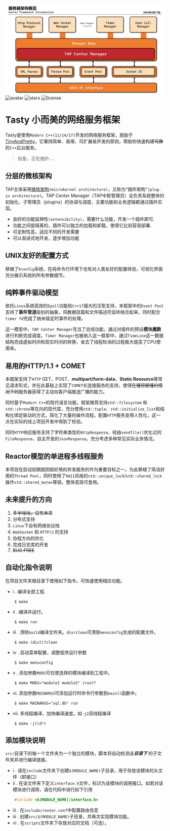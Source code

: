 ![intro](./utils/pic1.png)
![avatar](https://badgen.net/badge/Language/C++17/orange)
![stars](https://badgen.net/badge/Dev%20Env./Linux/green)
![license](https://badgen.net/badge/License/Apache-2.0/blue)
# **Tasty 小而美的网络服务框架**
Tasty是使用`Modern C++(11/14/17)`开发的网络服务框架，脱胎于[TinyAndPretty](https://github.com/NoUITeam/TinyAndPretty)，它秉持简单、易用、可扩展易开发的原则，帮助你快速构建~~可靠~~的``C++``后台服务。

> 别急，正在维护....
## 分层的微核架构 ##
TAP主体采用[微核架构](http://www.ruanyifeng.com/blog/2016/09/software-architecture.html)`(microkernel architecture)`，又称为"插件架构"`(plug-in architecture)`。TAP Center Manager（TAP中枢管理员）会负责系统整体的初始化、子管理员（plugins）的协调与调度，主要功能和业务逻辑都通过插件实现。
* 良好的功能延伸性`(extensibility)`，需要什么功能，开发一个插件即可.
* 功能之间是隔离的，插件可以独立的加载和卸载，使得它比较容易部署.
* 可定制性高，适应不同的开发需要
* 可以渐进式地开发，逐步增加功能

## UNIX友好的配置方式 ##
移植了`Kconfig`系统，在纯命令行环境下也有对人类友好的配置体验，可视化界面充分展示系统的所有参数细节。

## 纯粹事件驱动模型 ##
依托`Linux`系统高效的`Epoll`功能和`C++17`强大的泛型支持，本框架中的`Event Pool`支持了**事件管道**级别的抽象，将数据挂载和文件描述符监听结合起来，同时配合`timer fd`完成了纳米级定时事件的处理。

这一模型中，`TAP Center Manager`充当了总线功能，通过对插件的预设**模块魔数**进行判断完成调度。`Timer Manager`也被纳入这一框架中，通过`TimeLine`这一数据结构完成虚拟时间和现实时间的转换，省去了线程轮询的过程极大提高了CPU使用率。

## 易用的HTTP/1.1 + COMET ##
本框架支持了`HTTP` GET、POST、**multipart/form-data**、**Static Resource**等常见请求形式，并在此基础上实现了`COMET`长连接服务的支持，使得~~在懂得都懂的情况下的~~服务器获得了主动向客户端推送广播的能力。

同时基于`Modern C++`的现代语言功能，框架推荐支持`std::filesystem` 和 `std::chrono`等在内的现代库，充分使用`std::tuple`、`std::initialize_list`和结构化绑定联动的方式，简化了大量的操作流程，配置`HTTP`服务变得人性化，这一点在实际的线上项目开发中得到了检验。

同时`HTTP`响应服务支持了字符串类型的`HttpResponse`、经由`sendfile()`优化过的`FileResponse`、自主开发的`JsonResponse`。充分考虑多种常见实际业务情况。

## Reactor模型的单进程多线程服务 ##
本项目在启动初期就把超好用的并发服务的作为重要目标之一。为此移植了简洁好用的`Thread Pool`，同时使用了`RAII`风格的`std::unique_lock`/`std::shared_lock`操作`std::shared_mutex`等锁。整体高效可食用。


## 未来提升的方向 ##
1. ~~多半咕咕，没有未来~~
2. 分布式支持
3. `Linux`下自有网络协议栈
4. `WebSocket` 和 `HTTP/2` 的支持
5. 协程方向的优化
6. 完成日志库的开发
7. ~~BUG FREE~~



## 自动化指令说明 ##
在项目文件夹根目录下使用如下指令，可快速使用相应功能。
* i . 编译全部工程. 
```
    $ make 
```
* ii . 编译并运行。
```
    $ make run
```

* iii . 清除`build`编译文件夹。`disrclean`可清除`menuconfig`生成的配置文件。
```
    $ make (dist)?clean
```
* iv . 启动菜单配置，调整程序运行参数
```
    $ make menuconfig
```
* v . 添加参数`MODS`可仅使选择的模块编译到工程中。
```
    $ make MODS="module1 module2" (run)?
```
* vi. 添加参数`MAINARGS`可添加运行时命令行参数到`main()`函数中。
```
    $ make MAINARGS="sql.db" run
```
* vii. 多线程编译，加快编译速度。如`-j2`双线程编译
```
    $ make -j(\d*)
```

## 添加模块说明 ##
`src/`目录下的每一个文件夹为一个独立的模块，脚本将自动检测该***目录下*** 的子文件夹并进行编译链接。
* i . 请在`include`文件夹下创建`$(MODULE_NAME)`子目录，用于存放该模块的头文件（即接口）
* ii . 在该文件夹下定义`interface.h`文件，标识为该模块的调用接口。如若对该模块进行调用，请在代码中进行如下引用
```c++
    #include <$(MODULE_NAME)/interface.h>
```
* iii . 在`include/router.conf`中配置路由信息
* iii . 创建`src/$(MODULE_NAME)`子目录，并再次实现模块功能。
* vi . 在`scripts`文件夹下存放对应的文档（可选）。
